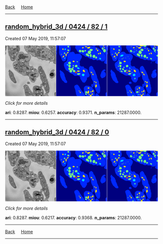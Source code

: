 
[Back](..)&nbsp;&nbsp;&nbsp;&nbsp;&nbsp;[Home](https://leapmanlab.github.io/snapshots)

---

<div class="summary"><a href="1"><h2>random_hybrid_3d / 0424 / 82 / 1</h2></a><p>Created 07 May 2019, 11:57:07
</p><a href="1"><img src="1/media/summary.png" align="center"></a><p>
<i>Click for more details</i>
</p></div>

**ari**: 0.8287. **miou**: 0.6257. **accuracy**: 0.9371. **n_params**: 21287.0000. 

---

<div class="summary"><a href="0"><h2>random_hybrid_3d / 0424 / 82 / 0</h2></a><p>Created 07 May 2019, 11:57:07
</p><a href="0"><img src="0/media/summary.png" align="center"></a><p>
<i>Click for more details</i>
</p></div>

**ari**: 0.8287. **miou**: 0.6217. **accuracy**: 0.9368. **n_params**: 21287.0000. 

---

[Back](..)&nbsp;&nbsp;&nbsp;&nbsp;&nbsp;[Home](https://leapmanlab.github.io/snapshots)

---